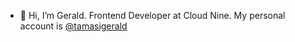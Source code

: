 - 👋 Hi, I’m Gerald. Frontend Developer at Cloud Nine. My personal account is <a href="https://github.com/tamasigerald" target="_blank">@tamasigerald</a>
